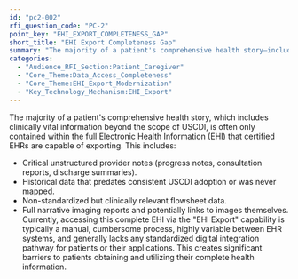 ```yaml
---
id: "pc2-002"
rfi_question_code: "PC-2"
point_key: "EHI_EXPORT_COMPLETENESS_GAP"
short_title: "EHI Export Completeness Gap"
summary: "The majority of a patient's comprehensive health story—including critical unstructured notes, historical data not mapped to USCDI, non-standardized flowsheets, and full imaging reports—is often only available via a full EHI Export. Current EHI Export processes are predominantly manual, cumbersome, and lack digital integration, creating significant access barriers."
categories:
  - "Audience_RFI_Section:Patient_Caregiver"
  - "Core_Theme:Data_Access_Completeness"
  - "Core_Theme:EHI_Export_Modernization"
  - "Key_Technology_Mechanism:EHI_Export"
---
```

The majority of a patient's comprehensive health story, which includes clinically vital information beyond the scope of USCDI, is often only contained within the full Electronic Health Information (EHI) that certified EHRs are capable of exporting. This includes:
*   Critical unstructured provider notes (progress notes, consultation reports, discharge summaries).
*   Historical data that predates consistent USCDI adoption or was never mapped.
*   Non-standardized but clinically relevant flowsheet data.
*   Full narrative imaging reports and potentially links to images themselves.
Currently, accessing this complete EHI via the "EHI Export" capability is typically a manual, cumbersome process, highly variable between EHR systems, and generally lacks any standardized digital integration pathway for patients or their applications. This creates significant barriers to patients obtaining and utilizing their complete health information.
